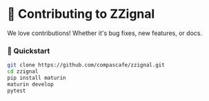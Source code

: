 # 🤝 Contributing to ZZignal

We love contributions! Whether it's bug fixes, new features, or docs.

### 🚀 Quickstart
```bash
git clone https://github.com/compascafe/zzignal.git
cd zzignal
pip install maturin
maturin develop
pytest
